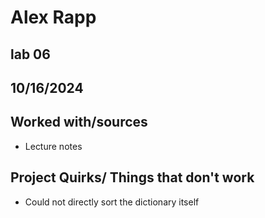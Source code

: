 # Alex Rapp
## lab 06
## 10/16/2024
## Worked with/sources 
* Lecture notes
## Project Quirks/ Things that don't work
* Could not directly sort the dictionary itself
